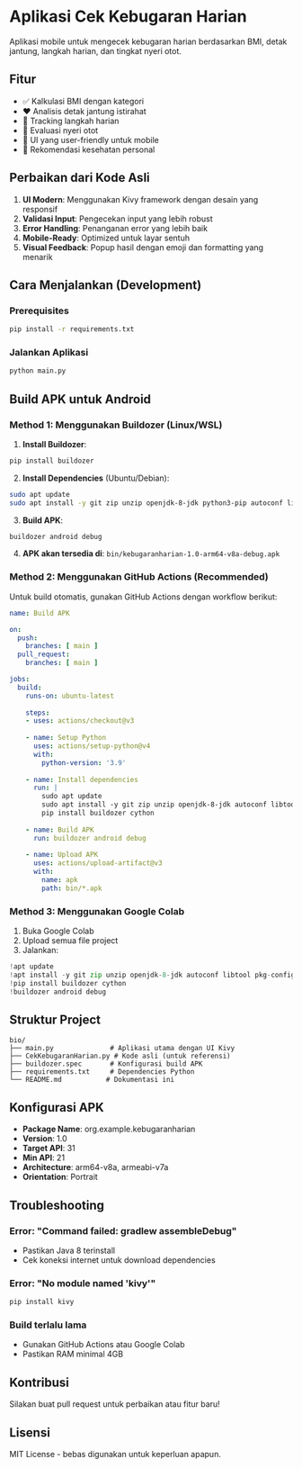 # Aplikasi Cek Kebugaran Harian

Aplikasi mobile untuk mengecek kebugaran harian berdasarkan BMI, detak jantung, langkah harian, dan tingkat nyeri otot.

## Fitur

- ✅ Kalkulasi BMI dengan kategori
- ❤️ Analisis detak jantung istirahat
- 🚶 Tracking langkah harian
- 💪 Evaluasi nyeri otot
- 📱 UI yang user-friendly untuk mobile
- 🎯 Rekomendasi kesehatan personal

## Perbaikan dari Kode Asli

1. **UI Modern**: Menggunakan Kivy framework dengan desain yang responsif
2. **Validasi Input**: Pengecekan input yang lebih robust
3. **Error Handling**: Penanganan error yang lebih baik
4. **Mobile-Ready**: Optimized untuk layar sentuh
5. **Visual Feedback**: Popup hasil dengan emoji dan formatting yang menarik

## Cara Menjalankan (Development)

### Prerequisites
```bash
pip install -r requirements.txt
```

### Jalankan Aplikasi
```bash
python main.py
```

## Build APK untuk Android

### Method 1: Menggunakan Buildozer (Linux/WSL)

1. **Install Buildozer**:
```bash
pip install buildozer
```

2. **Install Dependencies** (Ubuntu/Debian):
```bash
sudo apt update
sudo apt install -y git zip unzip openjdk-8-jdk python3-pip autoconf libtool pkg-config zlib1g-dev libncurses5-dev libncursesw5-dev libtinfo5 cmake libffi-dev libssl-dev
```

3. **Build APK**:
```bash
buildozer android debug
```

4. **APK akan tersedia di**: `bin/kebugaranharian-1.0-arm64-v8a-debug.apk`

### Method 2: Menggunakan GitHub Actions (Recommended)

Untuk build otomatis, gunakan GitHub Actions dengan workflow berikut:

```yaml
name: Build APK

on:
  push:
    branches: [ main ]
  pull_request:
    branches: [ main ]

jobs:
  build:
    runs-on: ubuntu-latest
    
    steps:
    - uses: actions/checkout@v3
    
    - name: Setup Python
      uses: actions/setup-python@v4
      with:
        python-version: '3.9'
    
    - name: Install dependencies
      run: |
        sudo apt update
        sudo apt install -y git zip unzip openjdk-8-jdk autoconf libtool pkg-config zlib1g-dev libncurses5-dev libncursesw5-dev libtinfo5 cmake libffi-dev libssl-dev
        pip install buildozer cython
    
    - name: Build APK
      run: buildozer android debug
    
    - name: Upload APK
      uses: actions/upload-artifact@v3
      with:
        name: apk
        path: bin/*.apk
```

### Method 3: Menggunakan Google Colab

1. Buka Google Colab
2. Upload semua file project
3. Jalankan:

```python
!apt update
!apt install -y git zip unzip openjdk-8-jdk autoconf libtool pkg-config zlib1g-dev libncurses5-dev libncursesw5-dev libtinfo5 cmake libffi-dev libssl-dev
!pip install buildozer cython
!buildozer android debug
```

## Struktur Project

```
bio/
├── main.py              # Aplikasi utama dengan UI Kivy
├── CekKebugaranHarian.py # Kode asli (untuk referensi)
├── buildozer.spec       # Konfigurasi build APK
├── requirements.txt     # Dependencies Python
└── README.md           # Dokumentasi ini
```

## Konfigurasi APK

- **Package Name**: org.example.kebugaranharian
- **Version**: 1.0
- **Target API**: 31
- **Min API**: 21
- **Architecture**: arm64-v8a, armeabi-v7a
- **Orientation**: Portrait

## Troubleshooting

### Error: "Command failed: gradlew assembleDebug"
- Pastikan Java 8 terinstall
- Cek koneksi internet untuk download dependencies

### Error: "No module named 'kivy'"
```bash
pip install kivy
```

### Build terlalu lama
- Gunakan GitHub Actions atau Google Colab
- Pastikan RAM minimal 4GB

## Kontribusi

Silakan buat pull request untuk perbaikan atau fitur baru!

## Lisensi

MIT License - bebas digunakan untuk keperluan apapun.